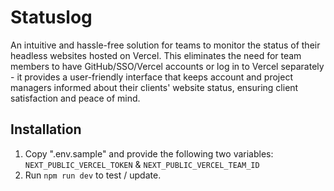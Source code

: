 # Statuslog

An intuitive and hassle-free solution for teams to monitor the status of their headless websites hosted on Vercel. This eliminates the need for team members to have GitHub/SSO/Vercel accounts or log in to Vercel separately - it provides a user-friendly interface that keeps account and project managers informed about their clients' website status, ensuring client satisfaction and peace of mind.

## Installation

1.  Copy ".env.sample" and provide the following two variables: `NEXT_PUBLIC_VERCEL_TOKEN` & `NEXT_PUBLIC_VERCEL_TEAM_ID`
2.  Run `npm run dev` to test / update.